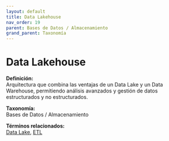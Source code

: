 ```yaml
---
layout: default
title: Data Lakehouse
nav_order: 19
parent: Bases de Datos / Almacenamiento
grand_parent: Taxonomía
---
```


# Data Lakehouse

**Definición:**  
Arquitectura que combina las ventajas de un Data Lake y un Data Warehouse, permitiendo análisis avanzados y gestión de datos estructurados y no estructurados.

**Taxonomía:**  
Bases de Datos / Almacenamiento

**Términos relacionados:**  
[Data Lake](https://maleniski.github.io/diccionario-angl-tec-mx/docs/taxonomia/bases--de--datos--/--almacenamiento/data-lake.html), [ETL](https://maleniski.github.io/diccionario-angl-tec-mx/docs/taxonomia/bases--de--datos--/--almacenamiento/etl.html)
